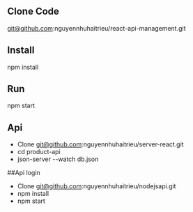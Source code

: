 ## Clone Code 
git@github.com:nguyennhuhaitrieu/react-api-management.git

## Install 
npm install

## Run 
npm start 

## Api 
- Clone git@github.com:nguyennhuhaitrieu/server-react.git
- cd product-api
- json-server --watch db.json


##Api login 
- Clone git@github.com:nguyennhuhaitrieu/nodejsapi.git
- npm install 
- npm start

